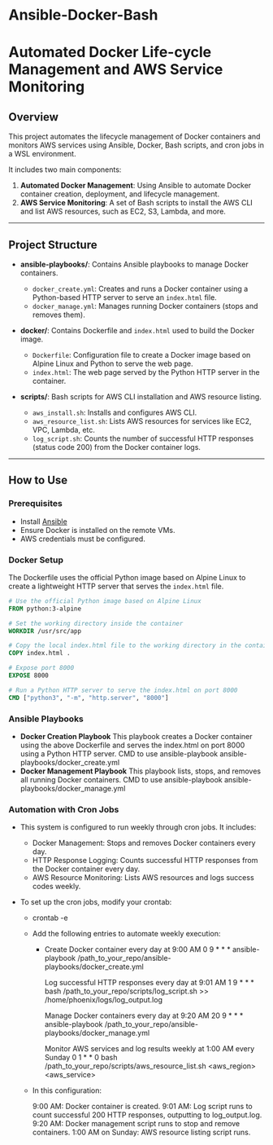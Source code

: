 # Ansible-Docker-Bash
# Automated Docker Life-cycle Management and AWS Service Monitoring

## Overview

This project automates the lifecycle management of Docker containers and monitors AWS services using Ansible, Docker, Bash scripts, and cron jobs in a WSL environment.

It includes two main components:
1. **Automated Docker Management**: Using Ansible to automate Docker container creation, deployment, and lifecycle management.
2. **AWS Service Monitoring**: A set of Bash scripts to install the AWS CLI and list AWS resources, such as EC2, S3, Lambda, and more.

---

## Project Structure

- **ansible-playbooks/**: Contains Ansible playbooks to manage Docker containers.
  - `docker_create.yml`: Creates and runs a Docker container using a Python-based HTTP server to serve an `index.html` file.
  - `docker_manage.yml`: Manages running Docker containers (stops and removes them).

- **docker/**: Contains Dockerfile and `index.html` used to build the Docker image.
  - `Dockerfile`: Configuration file to create a Docker image based on Alpine Linux and Python to serve the web page.
  - `index.html`: The web page served by the Python HTTP server in the container.

- **scripts/**: Bash scripts for AWS CLI installation and AWS resource listing.
  - `aws_install.sh`: Installs and configures AWS CLI.
  - `aws_resource_list.sh`: Lists AWS resources for services like EC2, VPC, Lambda, etc.
  - `log_script.sh`: Counts the number of successful HTTP responses (status code 200) from the Docker container logs.

---

## How to Use

### Prerequisites

- Install [Ansible](https://docs.ansible.com/ansible/latest/installation_guide/intro_installation.html)
- Ensure Docker is installed on the remote VMs.
- AWS credentials must be configured.

### Docker Setup

The Dockerfile uses the official Python image based on Alpine Linux to create a lightweight HTTP server that serves the `index.html` file.

```Dockerfile
# Use the official Python image based on Alpine Linux
FROM python:3-alpine

# Set the working directory inside the container
WORKDIR /usr/src/app

# Copy the local index.html file to the working directory in the container
COPY index.html .

# Expose port 8000
EXPOSE 8000

# Run a Python HTTP server to serve the index.html on port 8000
CMD ["python3", "-m", "http.server", "8000"]

```
### Ansible Playbooks

- **Docker Creation Playbook**
    This playbook creates a Docker container using the above Dockerfile and serves the index.html on port 8000 using a Python HTTP server.
    CMD to use
    ansible-playbook ansible-playbooks/docker_create.yml
- **Docker Management Playbook**
    This playbook lists, stops, and removes all running Docker containers.
    CMD to use
    ansible-playbook ansible-playbooks/docker_manage.yml

### Automation with Cron Jobs

- This system is configured to run weekly through cron jobs. It includes:

  - Docker Management: Stops and removes Docker containers every day.
  - HTTP Response Logging: Counts successful HTTP responses from the Docker container every day.
  - AWS Resource Monitoring: Lists AWS resources and logs success codes weekly.
    
- To set up the cron jobs, modify your crontab:
  - crontab -e
  - Add the following entries to automate weekly execution:
    -  Create Docker container every day at 9:00 AM
       0 9 * * * ansible-playbook /path_to_your_repo/ansible-playbooks/docker_create.yml

       Log successful HTTP responses every day at 9:01 AM
       1 9 * * * bash /path_to_your_repo/scripts/log_script.sh >> /home/phoenix/logs/log_output.log

       Manage Docker containers every day at 9:20 AM
       20 9 * * * ansible-playbook /path_to_your_repo/ansible-playbooks/docker_manage.yml

       Monitor AWS services and log results weekly at 1:00 AM every Sunday
       0 1 * * 0 bash /path_to_your_repo/scripts/aws_resource_list.sh <aws_region> <aws_service>

  - In this configuration:

    9:00 AM: Docker container is created.
    9:01 AM: Log script runs to count successful 200 HTTP responses, outputting to log_output.log.
    9:20 AM: Docker management script runs to stop and remove containers.
    1:00 AM on Sunday: AWS resource listing script runs.


